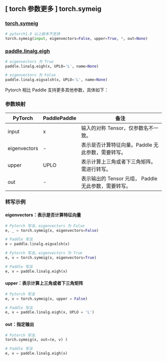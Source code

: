 ## [ torch 参数更多 ] torch.symeig

### [torch.symeig](https://pytorch.org/docs/stable/generated/torch.symeig.html?highlight=torch+symeig#torch.symeig)

```python
# pytorch1.9 以上版本不支持
torch.symeig(input, eigenvectors=False, upper=True, *, out=None)
```

### [paddle.linalg.eigh](https://www.paddlepaddle.org.cn/documentation/docs/zh/develop/api/paddle/linalg/eigh_cn.html#eigh)

```python
# eigenvectors 为 True
paddle.linalg.eigh(x, UPLO='L', name=None)

# eigenvectors 为 False
paddle.linalg.eigvalsh(x, UPLO='L', name=None)
```

Pytorch 相比 Paddle 支持更多其他参数，具体如下：

### 参数映射
| PyTorch       | PaddlePaddle | 备注                                                   |
| ------------- | ------------ | ------------------------------------------------------ |
| input          | x            | 输入的对称 Tensor，仅参数名不一致。                           |
| eigenvectors   | -            | 表示是否计算特征向量。Paddle 无此参数，需要转写。      |
| upper          | UPLO            | 表示计算上三角或者下三角矩阵。 需进行转写。                          |
| out          | -            | 表示输出的 Tensor 元组， Paddle 无此参数，需要转写。                           |

### 转写示例

#### eigenvectors：表示是否计算特征向量
```python
# Pytorch 写法，eigenvectors 为 False
e, _ = torch.symeig(x, eigenvectors=False)

# Paddle 写法
e = paddle.linalg.eigvalsh(x)

# Pytorch 写法，eigenvectors 为 True
e, v = torch.symeig(x, eigenvectors=True)

# Paddle 写法
e, v = paddle.linalg.eigh(x)
```

#### upper：表示计算上三角或者下三角矩阵
```python
# Pytorch 写法
e, v = torch.symeig(x, upper = False)

# Paddle 写法
e, v = paddle.linalg.eigh(x, UPLO = 'L')
```

#### out：指定输出
```python
# Pytorch 写法
torch.symeig(x, out=(e, v) )

# Paddle 写法
e, v = paddle.linalg.eigh(x)
```
